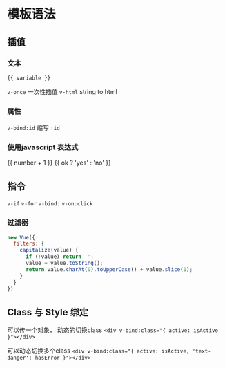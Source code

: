 # 模板语法

## 插值

### 文本
``{{ variable }}``


`v-once` 一次性插值
`v-html` string to html

### 属性
`v-bind:id` 缩写 `:id`

### 使用javascript 表达式
{{ number + 1 }}
{{ ok ? 'yes' : 'no' }}


## 指令

`v-if`
`v-for`
`v-bind:`
`v-on:click`

### 过滤器

```javascript
new Vue({
  filters: {
    capitalize(value) {
      if (!value) return '';
      value = value.toString();
      return value.charAt(0).toUpperCase() + value.slice(1);
    }
  }
})

```


## Class 与 Style 绑定

可以传一个对象， 动态的切换class
`<div v-bind:class="{ active: isActive }"></div>`

可以动态切换多个class
`<div v-bind:class="{ active: isActive, 'text-danger': hasError }"></div>`

